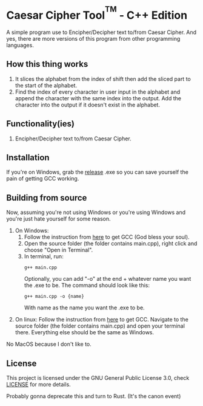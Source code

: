# Caesar Cipher Tool<sup><sup>TM</sup></sup> - C++ Edition
A simple program use to Encipher/Decipher text to/from Caesar Cipher. And yes, there are more versions of this program from other programming languages.

## How this thing works
1. It slices the alphabet from the index of shift then add the sliced part to the start of the alphabet.
2. Find the index of every character in user input in the alphabet and append the character with the same index into the output. Add the character into the output if it doesn't exist in the alphabet.

## Functionality(ies)
1. Encipher/Decipher text to/from Caesar Cipher.

## Installation
If you're on Windows, grab the [release](https://github.com/uwungu01-rep/caesar-cipher-tool-cpp.edition/releases/tag/tag) .exe so you can save yourself the pain of getting GCC working.

## Building from source
Now, assuming you're not using Windows or you're using Windows and you're just hate yourself for some reason.
<ol tpye="1">
    <li>
        On Windows:
        <ol type=I">
            <li>
                Follow the instruction from <a href="https://code.visualstudio.com/docs/cpp/config-mingw">here</a> to get GCC (God bless your soul).
            </li>
            <li>
                Open the source folder (the folder contains main.cpp), right click and choose "Open in Terminal".
            </li>
            <li>
                In terminal, run:
                
```
g++ main.cpp
```
Optionally, you can add "-o" at the end + whatever name you want the .exe to be. The command should look like this:
```
g++ main.cpp -o {name}
```
With name as the name you want the .exe to be.
            </li>
        </ol>
    </li>
    <li>
        On linux: Follow the instruction from [here](https://code.visualstudio.com/docs/cpp/config-linux) to get GCC. Navigate to the source folder (the folder contains main.cpp) and open your terminal there. Everything else should be the same as Windows.
    </li>
</ol>
No MacOS because I don't like to.

## License
This project is licensed under the GNU General Public License 3.0, check [LICENSE](LICENSE) for more details.

Probably gonna deprecate this and turn to Rust. (It's the canon event)
